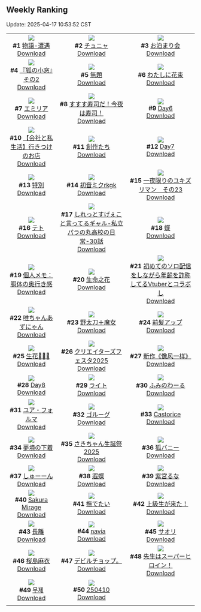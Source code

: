 ## Weekly Ranking
Update: 2025-04-17 10:53:52 CST

|      |      |      |
| :----: | :----: | :----: |
| ![](https://i.pixiv.re/c/240x480/img-master/img/2025/04/10/00/00/18/129138079_p0_master1200.jpg)<br>**#1** [物語-遭遇](https://www.pixiv.net/artworks/129138079)<br>[Download](https://i.pixiv.re/img-original/img/2025/04/10/00/00/18/129138079_p0.png) | ![](https://i.pixiv.re/c/240x480/img-master/img/2025/04/10/12/12/49/129150733_p0_master1200.jpg)<br>**#2** [チュニャ](https://www.pixiv.net/artworks/129150733)<br>[Download](https://i.pixiv.re/img-original/img/2025/04/10/12/12/49/129150733_p0.png) | ![](https://i.pixiv.re/c/240x480/img-master/img/2025/04/10/00/00/07/129137979_p0_master1200.jpg)<br>**#3** [お泊まり会](https://www.pixiv.net/artworks/129137979)<br>[Download](https://i.pixiv.re/img-original/img/2025/04/10/00/00/07/129137979_p0.jpg) |
| ![](https://i.pixiv.re/c/240x480/img-master/img/2025/04/10/18/20/52/129157846_p0_master1200.jpg)<br>**#4** [『狐の小窓』その2](https://www.pixiv.net/artworks/129157846)<br>[Download](https://i.pixiv.re/img-original/img/2025/04/10/18/20/52/129157846_p0.png) | ![](https://i.pixiv.re/c/240x480/img-master/img/2025/04/10/23/53/06/129169492_p0_master1200.jpg)<br>**#5** [無題](https://www.pixiv.net/artworks/129169492)<br>[Download](https://i.pixiv.re/img-original/img/2025/04/10/23/53/06/129169492_p0.png) | ![](https://i.pixiv.re/c/240x480/img-master/img/2025/04/10/00/22/01/129139192_p0_master1200.jpg)<br>**#6** [わたしに花束](https://www.pixiv.net/artworks/129139192)<br>[Download](https://i.pixiv.re/img-original/img/2025/04/10/00/22/01/129139192_p0.png) |
| ![](https://i.pixiv.re/c/240x480/img-master/img/2025/04/09/02/00/12/129109131_p0_master1200.jpg)<br>**#7** [エミリア](https://www.pixiv.net/artworks/129109131)<br>[Download](https://i.pixiv.re/img-original/img/2025/04/09/02/00/12/129109131_p0.jpg) | ![](https://i.pixiv.re/c/240x480/img-master/img/2025/04/11/07/30/01/129178063_p0_master1200.jpg)<br>**#8** [すすす寿司だ！今夜は寿司！](https://www.pixiv.net/artworks/129178063)<br>[Download](https://i.pixiv.re/img-original/img/2025/04/11/07/30/01/129178063_p0.jpg) | ![](https://i.pixiv.re/c/240x480/img-master/img/2025/04/09/00/34/10/129106697_p0_master1200.jpg)<br>**#9** [Day6](https://www.pixiv.net/artworks/129106697)<br>[Download](https://i.pixiv.re/img-original/img/2025/04/09/00/34/10/129106697_p0.jpg) |
| ![](https://i.pixiv.re/c/240x480/img-master/img/2025/04/11/12/00/10/129182069_p0_master1200.jpg)<br>**#10** [【会社と私生活】行きつけのお店](https://www.pixiv.net/artworks/129182069)<br>[Download](https://i.pixiv.re/img-original/img/2025/04/11/12/00/10/129182069_p0.jpg) | ![](https://i.pixiv.re/c/240x480/img-master/img/2025/04/09/18/42/56/129126076_p0_master1200.jpg)<br>**#11** [創作たち](https://www.pixiv.net/artworks/129126076)<br>[Download](https://i.pixiv.re/img-original/img/2025/04/09/18/42/56/129126076_p0.jpg) | ![](https://i.pixiv.re/c/240x480/img-master/img/2025/04/10/00/30/30/129139556_p0_master1200.jpg)<br>**#12** [Day7](https://www.pixiv.net/artworks/129139556)<br>[Download](https://i.pixiv.re/img-original/img/2025/04/10/00/30/30/129139556_p0.jpg) |
| ![](https://i.pixiv.re/c/240x480/img-master/img/2025/04/10/19/33/34/129160007_p0_master1200.jpg)<br>**#13** [特別](https://www.pixiv.net/artworks/129160007)<br>[Download](https://i.pixiv.re/img-original/img/2025/04/10/19/33/34/129160007_p0.png) | ![](https://i.pixiv.re/c/240x480/img-master/img/2025/04/09/00/00/03/129105056_p0_master1200.jpg)<br>**#14** [初音ミクrkgk](https://www.pixiv.net/artworks/129105056)<br>[Download](https://i.pixiv.re/img-original/img/2025/04/09/00/00/03/129105056_p0.jpg) | ![](https://i.pixiv.re/c/240x480/img-master/img/2025/04/10/07/30/30/129146609_p0_master1200.jpg)<br>**#15** [一夜限りのユキズリマン　その23](https://www.pixiv.net/artworks/129146609)<br>[Download](https://i.pixiv.re/img-original/img/2025/04/10/07/30/30/129146609_p0.png) |
| ![](https://i.pixiv.re/c/240x480/img-master/img/2025/04/10/00/00/08/129137992_p0_master1200.jpg)<br>**#16** [テト](https://www.pixiv.net/artworks/129137992)<br>[Download](https://i.pixiv.re/img-original/img/2025/04/10/00/00/08/129137992_p0.jpg) | ![](https://i.pixiv.re/c/240x480/img-master/img/2025/04/10/00/04/33/129138506_p0_master1200.jpg)<br>**#17** [しれっとすげぇこと言ってるギャル-私立パラの丸高校の日常-30話](https://www.pixiv.net/artworks/129138506)<br>[Download](https://i.pixiv.re/img-original/img/2025/04/10/00/04/33/129138506_p0.jpg) | ![](https://i.pixiv.re/c/240x480/img-master/img/2025/04/09/13/12/03/129119319_p0_master1200.jpg)<br>**#18** [蝶](https://www.pixiv.net/artworks/129119319)<br>[Download](https://i.pixiv.re/img-original/img/2025/04/09/13/12/03/129119319_p0.png) |
| ![](https://i.pixiv.re/c/240x480/img-master/img/2025/04/10/06/00/05/129145271_p0_master1200.jpg)<br>**#19** [個人メモ：胴体の奥行き感](https://www.pixiv.net/artworks/129145271)<br>[Download](https://i.pixiv.re/img-original/img/2025/04/10/06/00/05/129145271_p0.jpg) | ![](https://i.pixiv.re/c/240x480/img-master/img/2025/04/09/10/34/41/129116546_p0_master1200.jpg)<br>**#20** [生命之花](https://www.pixiv.net/artworks/129116546)<br>[Download](https://i.pixiv.re/img-original/img/2025/04/09/10/34/41/129116546_p0.jpg) | ![](https://i.pixiv.re/c/240x480/img-master/img/2025/04/10/21/13/30/129163444_p0_master1200.jpg)<br>**#21** [初めてのソロ配信をしながら年齢を詐称してるVtuberとコラボし](https://www.pixiv.net/artworks/129163444)<br>[Download](https://i.pixiv.re/img-original/img/2025/04/10/21/13/30/129163444_p0.png) |
| ![](https://i.pixiv.re/c/240x480/img-master/img/2025/04/10/00/04/21/129138496_p0_master1200.jpg)<br>**#22** [唯ちゃんあずにゃん](https://www.pixiv.net/artworks/129138496)<br>[Download](https://i.pixiv.re/img-original/img/2025/04/10/00/04/21/129138496_p0.png) | ![](https://i.pixiv.re/c/240x480/img-master/img/2025/04/10/00/00/11/129138021_p0_master1200.jpg)<br>**#23** [野太刀＋魔女](https://www.pixiv.net/artworks/129138021)<br>[Download](https://i.pixiv.re/img-original/img/2025/04/10/00/00/11/129138021_p0.jpg) | ![](https://i.pixiv.re/c/240x480/img-master/img/2025/04/10/13/12/59/129151834_p0_master1200.jpg)<br>**#24** [前髪アップ](https://www.pixiv.net/artworks/129151834)<br>[Download](https://i.pixiv.re/img-original/img/2025/04/10/13/12/59/129151834_p0.jpg) |
| ![](https://i.pixiv.re/c/240x480/img-master/img/2025/04/10/01/48/11/129141746_p0_master1200.jpg)<br>**#25** [生花🦋🦋🌸](https://www.pixiv.net/artworks/129141746)<br>[Download](https://i.pixiv.re/img-original/img/2025/04/10/01/48/11/129141746_p0.jpg) | ![](https://i.pixiv.re/c/240x480/img-master/img/2025/04/10/17/50/27/129156880_p0_master1200.jpg)<br>**#26** [クリエイターズフェスタ2025](https://www.pixiv.net/artworks/129156880)<br>[Download](https://i.pixiv.re/img-original/img/2025/04/10/17/50/27/129156880_p0.jpg) | ![](https://i.pixiv.re/c/240x480/img-master/img/2025/04/10/01/10/26/129140837_p0_master1200.jpg)<br>**#27** [新作《像风一样》](https://www.pixiv.net/artworks/129140837)<br>[Download](https://i.pixiv.re/img-original/img/2025/04/10/01/10/26/129140837_p0.jpg) |
| ![](https://i.pixiv.re/c/240x480/img-master/img/2025/04/11/00/41/40/129171609_p0_master1200.jpg)<br>**#28** [Day8](https://www.pixiv.net/artworks/129171609)<br>[Download](https://i.pixiv.re/img-original/img/2025/04/11/00/41/40/129171609_p0.jpg) | ![](https://i.pixiv.re/c/240x480/img-master/img/2025/04/10/22/36/32/129166611_p0_master1200.jpg)<br>**#29** [ライト](https://www.pixiv.net/artworks/129166611)<br>[Download](https://i.pixiv.re/img-original/img/2025/04/10/22/36/32/129166611_p0.jpg) | ![](https://i.pixiv.re/c/240x480/img-master/img/2025/04/10/19/48/57/129160439_p0_master1200.jpg)<br>**#30** [ふみのわーる](https://www.pixiv.net/artworks/129160439)<br>[Download](https://i.pixiv.re/img-original/img/2025/04/10/19/48/57/129160439_p0.jpg) |
| ![](https://i.pixiv.re/c/240x480/img-master/img/2025/04/10/00/00/10/129138011_p0_master1200.jpg)<br>**#31** [ユア・フォルマ](https://www.pixiv.net/artworks/129138011)<br>[Download](https://i.pixiv.re/img-original/img/2025/04/10/00/00/10/129138011_p0.jpg) | ![](https://i.pixiv.re/c/240x480/img-master/img/2025/04/10/01/44/13/129141667_p0_master1200.jpg)<br>**#32** [ゴルーグ](https://www.pixiv.net/artworks/129141667)<br>[Download](https://i.pixiv.re/img-original/img/2025/04/10/01/44/13/129141667_p0.jpg) | ![](https://i.pixiv.re/c/240x480/img-master/img/2025/04/09/11/11/55/129117088_p0_master1200.jpg)<br>**#33** [Castorice](https://www.pixiv.net/artworks/129117088)<br>[Download](https://i.pixiv.re/img-original/img/2025/04/09/11/11/55/129117088_p0.jpg) |
| ![](https://i.pixiv.re/c/240x480/img-master/img/2025/04/09/18/19/27/129125468_p0_master1200.jpg)<br>**#34** [夢境の下着](https://www.pixiv.net/artworks/129125468)<br>[Download](https://i.pixiv.re/img-original/img/2025/04/09/18/19/27/129125468_p0.jpg) | ![](https://i.pixiv.re/c/240x480/img-master/img/2025/04/10/17/35/39/129156556_p0_master1200.jpg)<br>**#35** [さきちゃん生誕祭2025](https://www.pixiv.net/artworks/129156556)<br>[Download](https://i.pixiv.re/img-original/img/2025/04/10/17/35/39/129156556_p0.png) | ![](https://i.pixiv.re/c/240x480/img-master/img/2025/04/10/14/26/07/129153029_p0_master1200.jpg)<br>**#36** [狐バニー](https://www.pixiv.net/artworks/129153029)<br>[Download](https://i.pixiv.re/img-original/img/2025/04/10/14/26/07/129153029_p0.png) |
| ![](https://i.pixiv.re/c/240x480/img-master/img/2025/04/09/12/10/16/129118136_p0_master1200.jpg)<br>**#37** [しゅーーん](https://www.pixiv.net/artworks/129118136)<br>[Download](https://i.pixiv.re/img-original/img/2025/04/09/12/10/16/129118136_p0.png) | ![](https://i.pixiv.re/c/240x480/img-master/img/2025/04/10/00/58/04/129140425_p0_master1200.jpg)<br>**#38** [遐蝶](https://www.pixiv.net/artworks/129140425)<br>[Download](https://i.pixiv.re/img-original/img/2025/04/10/00/58/04/129140425_p0.jpg) | ![](https://i.pixiv.re/c/240x480/img-master/img/2025/04/09/10/50/37/129116749_p0_master1200.jpg)<br>**#39** [紫宮るな](https://www.pixiv.net/artworks/129116749)<br>[Download](https://i.pixiv.re/img-original/img/2025/04/09/10/50/37/129116749_p0.png) |
| ![](https://i.pixiv.re/c/240x480/img-master/img/2025/04/09/16/26/15/129122683_p0_master1200.jpg)<br>**#40** [Sakura Mirage](https://www.pixiv.net/artworks/129122683)<br>[Download](https://i.pixiv.re/img-original/img/2025/04/09/16/26/15/129122683_p0.png) | ![](https://i.pixiv.re/c/240x480/img-master/img/2025/04/11/16/02/24/129186246_p0_master1200.jpg)<br>**#41** [撫でたい](https://www.pixiv.net/artworks/129186246)<br>[Download](https://i.pixiv.re/img-original/img/2025/04/11/16/02/24/129186246_p0.jpg) | ![](https://i.pixiv.re/c/240x480/img-master/img/2025/04/09/08/15/16/129114476_p0_master1200.jpg)<br>**#42** [上級生が来た！](https://www.pixiv.net/artworks/129114476)<br>[Download](https://i.pixiv.re/img-original/img/2025/04/09/08/15/16/129114476_p0.png) |
| ![](https://i.pixiv.re/c/240x480/img-master/img/2025/04/10/18/00/07/129157143_p0_master1200.jpg)<br>**#43** [長離](https://www.pixiv.net/artworks/129157143)<br>[Download](https://i.pixiv.re/img-original/img/2025/04/10/18/00/07/129157143_p0.jpg) | ![](https://i.pixiv.re/c/240x480/img-master/img/2025/04/10/11/41/41/129150120_p0_master1200.jpg)<br>**#44** [navia](https://www.pixiv.net/artworks/129150120)<br>[Download](https://i.pixiv.re/img-original/img/2025/04/10/11/41/41/129150120_p0.png) | ![](https://i.pixiv.re/c/240x480/img-master/img/2025/04/10/01/03/19/129140629_p0_master1200.jpg)<br>**#45** [サオリ](https://www.pixiv.net/artworks/129140629)<br>[Download](https://i.pixiv.re/img-original/img/2025/04/10/01/03/19/129140629_p0.jpg) |
| ![](https://i.pixiv.re/c/240x480/img-master/img/2025/04/10/22/47/06/129166975_p0_master1200.jpg)<br>**#46** [桜島麻衣](https://www.pixiv.net/artworks/129166975)<br>[Download](https://i.pixiv.re/img-original/img/2025/04/10/22/47/06/129166975_p0.jpg) | ![](https://i.pixiv.re/c/240x480/img-master/img/2025/04/09/02/02/41/129108893_p0_master1200.jpg)<br>**#47** [デビルチョップ。](https://www.pixiv.net/artworks/129108893)<br>[Download](https://i.pixiv.re/img-original/img/2025/04/09/02/02/41/129108893_p0.jpg) | ![](https://i.pixiv.re/c/240x480/img-master/img/2025/04/10/17/57/13/129157029_p0_master1200.jpg)<br>**#48** [先生はスーパーヒロイン！](https://www.pixiv.net/artworks/129157029)<br>[Download](https://i.pixiv.re/img-original/img/2025/04/10/17/57/13/129157029_p0.jpg) |
| ![](https://i.pixiv.re/c/240x480/img-master/img/2025/04/10/01/23/39/129141190_p0_master1200.jpg)<br>**#49** [무제](https://www.pixiv.net/artworks/129141190)<br>[Download](https://i.pixiv.re/img-original/img/2025/04/10/01/23/39/129141190_p0.png) | ![](https://i.pixiv.re/c/240x480/img-master/img/2025/04/10/02/59/47/129143029_p0_master1200.jpg)<br>**#50** [250410](https://www.pixiv.net/artworks/129143029)<br>[Download](https://i.pixiv.re/img-original/img/2025/04/10/02/59/47/129143029_p0.jpg) |
|      |
